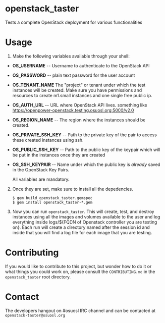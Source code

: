 # openstack_taster
Tests a complete OpenStack deployment for various functionalities

# Usage

1. Make the following variables available through your shell:

* **OS_USERNAME** -- Username to authenticate to the OpenStack API
* **OS_PASSWORD** -- plain text password for the user account
* **OS_TENANT_NAME** The "project" or tenant under which the test
  instances will be created. Make sure you have permissions and resources to
  create m1.small instances and one single free public ip.
* **OS_AUTH_URL** -- URL where OpenStack API lives. something like https://openpower-openstack.testing.osuosl.org:5000/v2.0
* **OS_REGION_NAME** -- The region where the instances should be created.
* **OS_PRIVATE_SSH_KEY** -- Path to the private key of the pair to access these created
  instances using ssh.
* **OS_PUBLIC_SSH_KEY** -- Path to the public key of the keypair which will be put
  in the instances once they are created
* **OS_SSH_KEYPAIR** -- Name under which the public key is *already* saved in the
  OpenStack Key Pairs.

  All variables are mandatory.

2. Once they are set, make sure to install all the depedencies.

   ``` console
   $ gem build openstack_taster.gemspec
   $ gem install openstack_taster-*.gem
   ```

3. Now you can run ``openstack_taster``.
This will create, test, and destroy instances using all the images and volumes available to the user and log everything inside logs/${FQDN of Openstack controller you are testing on}. Each run will create a directory named after the session id and inside that you will find a log file for each image that you are testing.

# Contributing

If you would like to contribute to this project, but wonder how to do it or what things you could work on, please consult the `CONTRIBUTING.md` in the `openstack_taster` root directory.

# Contact
The developers hangout on #osuosl IRC channel and can be contacted at `openstack-taster@osuosl.org`
